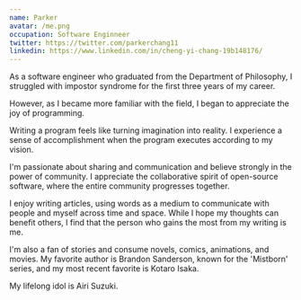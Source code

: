 ```yaml
---
name: Parker
avatar: /me.png
occupation: Software Enginneer
twitter: https://twitter.com/parkerchang11
linkedin: https://www.linkedin.com/in/cheng-yi-chang-19b148176/
---
```


As a software engineer who graduated from the Department of Philosophy, I struggled with impostor syndrome for the first three years of my career.

However, as I became more familiar with the field, I began to appreciate the joy of programming.

Writing a program feels like turning imagination into reality. I experience a sense of accomplishment when the program executes according to my vision.

I'm passionate about sharing and communication and believe strongly in the power of community. I appreciate the collaborative spirit of open-source software, where the entire community progresses together.

I enjoy writing articles, using words as a medium to communicate with people and myself across time and space. While I hope my thoughts can benefit others, I find that the person who gains the most from my writing is me.

I'm also a fan of stories and consume novels, comics, animations, and movies. My favorite author is Brandon Sanderson, known for the 'Mistborn' series, and my most recent favorite is Kotaro Isaka.

My lifelong idol is Airi Suzuki.
